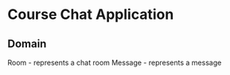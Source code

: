 # Course Chat Application


## Domain

Room - represents a chat room
Message - represents a message








